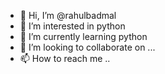 - 👋 Hi, I’m @rahulbadmal
- 👀 I’m interested in python   
- 🌱 I’m currently learning python
- 💞️ I’m looking to collaborate on ...
- 📫 How to reach me ..

<!---
rahulbadmal/rahulbadmal is a ✨ special ✨ repository because its `README.md` (this file) appears on your GitHub profile.
You can click the Preview link to take a look at your changes.
--->
